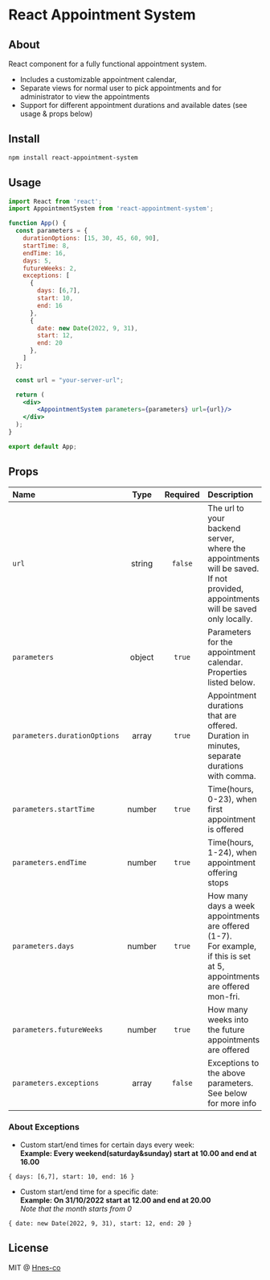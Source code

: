 # React Appointment System

## About

React component for a fully functional appointment system.
- Includes a customizable appointment calendar,
- Separate views for normal user to pick appointments and for administrator to view the appointments
- Support for different appointment durations and available dates (see usage & props below)

## Install

```bash
npm install react-appointment-system
```

## Usage

```jsx
import React from 'react';
import AppointmentSystem from 'react-appointment-system';

function App() {
  const parameters = {
    durationOptions: [15, 30, 45, 60, 90],
    startTime: 8,
    endTime: 16,
    days: 5,
    futureWeeks: 2,
    exceptions: [
      {
        days: [6,7],
        start: 10,
        end: 16
      },
      {
        date: new Date(2022, 9, 31),
        start: 12,
        end: 20
      },
    ]
  };

  const url = "your-server-url";

  return (
    <div>
        <AppointmentSystem parameters={parameters} url={url}/>
    </div>
  );
}

export default App;
```

## Props

|             Name             |  Type  | Required |                                                             Description                                                            |
|:-----------------------------|:------:|:--------:|:-----------------------------------------------------------------------------------------------------------------------------------|
| `url`                        | string | `false`  | The url to your backend server, where the appointments will be saved.<br>If not provided, appointments will be saved only locally. |
| `parameters`                 | object | `true`   | Parameters for the appointment calendar. Properties listed below.                                                                  |
| `parameters.durationOptions` | array  | `true`   | Appointment durations that are offered.<br>Duration in minutes, separate durations with comma.                                     |
| `parameters.startTime`       | number | `true`   | Time(hours, 0-23), when first appointment is offered                                                                               |
| `parameters.endTime`         | number | `true`   | Time(hours, 1-24), when appointment offering stops                                                                                 |
| `parameters.days`            | number | `true`   | How many days a week appointments are offered (1-7).<br>For example, if this is set at 5, appointments are offered mon-fri.        |
| `parameters.futureWeeks`     | number | `true`   | How many weeks into the future appointments are offered                                                                            |
| `parameters.exceptions`      | array  | `false`  | Exceptions to the above parameters. See below for more info                                                                        |

### About Exceptions
- Custom start/end times for certain days every week:<br>
**Example: Every weekend(saturday&sunday) start at 10.00 and end at 16.00**<br>

`
{
  days: [6,7],
  start: 10,
  end: 16
}
`

- Custom start/end time for a specific date:<br>
**Example: On 31/10/2022 start at 12.00 and end at 20.00**<br>
*Note that the month starts from 0*

`
{
  date: new Date(2022, 9, 31),
  start: 12,
  end: 20
}
`

## License

MIT @ [Hnes-co](https://github.com/Hnes-co)
